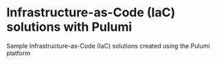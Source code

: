 # Infrastructure-as-Code (IaC) solutions with Pulumi
Sample Infrastructure-as-Code (IaC) solutions created using the Pulumi platform
